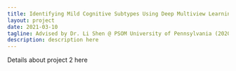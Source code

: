 ```yaml
---
title: Identifying Mild Cognitive Subtypes Using Deep Multiview Learning From Multimodal Imaging
layout: project
date: 2021-03-10
tagline: Advised by Dr. Li Shen @ PSOM University of Pennsylvania (2020)
description: description here
---
```


Details about project 2 here